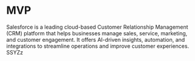 # MVP
Salesforce is a leading cloud-based Customer Relationship Management (CRM) platform that helps businesses manage sales, service, marketing, and customer engagement.
 It offers AI-driven insights, automation, and integrations to streamline operations and improve customer experiences.
SSYZz
